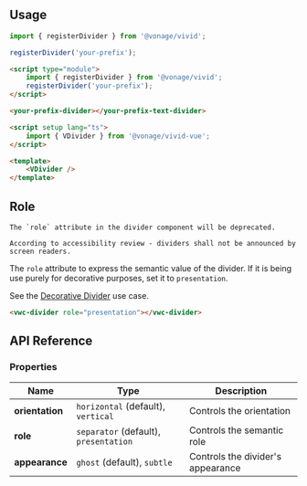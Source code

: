 ## Usage

<vwc-tabs>
<vwc-tab label="Web component"></vwc-tab>
<vwc-tab-panel>

```js
import { registerDivider } from '@vonage/vivid';

registerDivider('your-prefix');
```

```html preview
<script type="module">
	import { registerDivider } from '@vonage/vivid';
	registerDivider('your-prefix');
</script>

<your-prefix-divider></your-prefix-text-divider>
```

</vwc-tab-panel>
<vwc-tab label="Vue"></vwc-tab>
<vwc-tab-panel>

```html
<script setup lang="ts">
	import { VDivider } from '@vonage/vivid-vue';
</script>

<template>
	<VDivider />
</template>
```

</vwc-tab-panel>
</vwc-tabs>

## Role

<vwc-note connotation="warning" icon="warning-line">

    The `role` attribute in the divider component will be deprecated.

    According to accessibility review - dividers shall not be announced by screen readers.

</vwc-note>

The `role` attribute to express the semantic value of the divider. If it is being use purely for decorative purposes, set it to `presentation`.

See the [Decorative Divider](/components/divider/use-cases/#decorative-divider) use case.

```html preview
<vwc-divider role="presentation"></vwc-divider>
```

## API Reference

### Properties

<div class="table-wrapper">

| Name            | Type                                  | Description                       |
| --------------- | ------------------------------------- | --------------------------------- |
| **orientation** | `horizontal` (default), `vertical`    | Controls the orientation          |
| **role**        | `separator` (default), `presentation` | Controls the semantic role        |
| **appearance**  | `ghost` (default), `subtle`           | Controls the divider's appearance |

</div>

